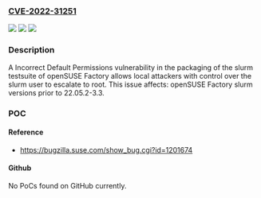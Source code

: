### [CVE-2022-31251](https://cve.mitre.org/cgi-bin/cvename.cgi?name=CVE-2022-31251)
![](https://img.shields.io/static/v1?label=Product&message=openSUSE%20Factory&color=blue)
![](https://img.shields.io/static/v1?label=Version&message=n%2Fa&color=blue)
![](https://img.shields.io/static/v1?label=Vulnerability&message=CWE-276%3A%20Incorrect%20Default%20Permissions&color=brighgreen)

### Description

A Incorrect Default Permissions vulnerability in the packaging of the slurm testsuite of openSUSE Factory allows local attackers with control over the slurm user to escalate to root. This issue affects: openSUSE Factory slurm versions prior to 22.05.2-3.3.

### POC

#### Reference
- https://bugzilla.suse.com/show_bug.cgi?id=1201674

#### Github
No PoCs found on GitHub currently.

